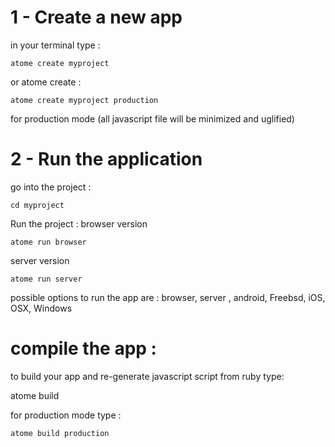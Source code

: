# 1 - Create a new app

in your terminal type : 
    
    atome create myproject

or atome create : 

    atome create myproject production
for production mode (all javascript file will be minimized and uglified)

# 2 - Run the application

go into the project :

    cd myproject

Run the project :
  browser version

    atome run browser

server version

    atome run server

possible options to run the app are : browser, server , android, Freebsd, iOS, OSX, Windows

# compile the app :

 to build your app and re-generate javascript script from ruby type: 

  atome build 

for production mode type :

    atome build production

